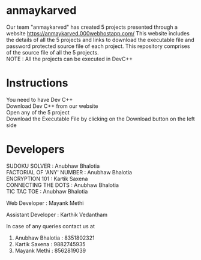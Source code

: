 # anmaykarved
Our team "anmaykarved" has created 5 projects presented through a website https://anmaykarved.000webhostapp.com/ 
This website includes the details of all the 5 projects and links to download the executable file and password protected source file of each project.
This repository comprises of the source file of all the 5 projects.  
NOTE : All the projects can be executed in DevC++  

# Instructions
You need to have Dev C++   
Download Dev C++ from our website   
Open any of the 5 project  
Download the Executable File by clicking on the Download button on the left side

# Developers
SUDOKU SOLVER : Anubhaw Bhalotia  
FACTORIAL OF 'ANY' NUMBER : Anubhaw Bhalotia    
ENCRYPTION 101 : Kartik Saxena    
CONNECTING THE DOTS : Anubhaw Bhalotia  
TIC TAC TOE : Anubhaw Bhalotia  

Web Developer : Mayank Methi

Assistant Developer : Karthik Vedantham

In case of any queries contact us at   
1. Anubhaw Bhalotia : 8351802321  
2. Kartik Saxena : 9882745935  
3. Mayank Methi : 8562819039  
